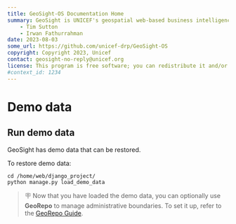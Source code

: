 ```yaml
---
title: GeoSight-OS Documentation Home 
summary: GeoSight is UNICEF's geospatial web-based business intelligence platform.
    - Tim Sutton
    - Irwan Fathurrahman
date: 2023-08-03
some_url: https://github.com/unicef-drp/GeoSight-OS
copyright: Copyright 2023, Unicef
contact: geosight-no-reply@unicef.org
license: This program is free software; you can redistribute it and/or modify it under the terms of the GNU Affero General Public License as published by the Free Software Foundation; either version 3 of the License, or (at your option) any later version.
#context_id: 1234
---
```


# Demo data

## Run demo data

GeoSight has demo data that can be restored.

To restore demo data:
```
cd /home/web/django_project/
python manage.py load_demo_data
```

> 🪧 Now that you have loaded the demo data, you can optionally use **GeoRepo** to manage administrative boundaries.
To set it up, refer to the [GeoRepo Guide](georepo.md).